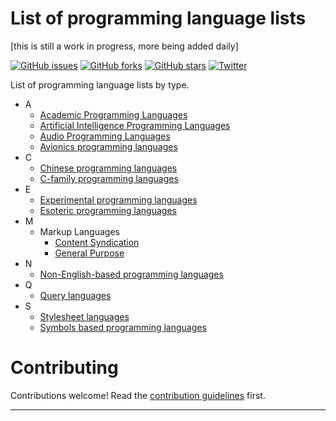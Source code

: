 # List of programming language lists
[this is still a work in progress, more being added daily]

[![GitHub issues](https://img.shields.io/github/issues/AnanthaRajuC/List-of-programming-languages-by-type.svg)](https://github.com/AnanthaRajuC/List-of-programming-languages-by-type/issues)
[![GitHub forks](https://img.shields.io/github/forks/AnanthaRajuC/List-of-programming-languages-by-type.svg)](https://github.com/AnanthaRajuC/List-of-programming-languages-by-type/network)
[![GitHub stars](https://img.shields.io/github/stars/AnanthaRajuC/List-of-programming-languages-by-type.svg)](https://github.com/AnanthaRajuC/List-of-programming-languages-by-type/stargazers)
[![Twitter](https://img.shields.io/twitter/url/https/github.com/AnanthaRajuC/List-of-programming-languages-by-type.svg?style=social)](https://twitter.com/intent/tweet?text=Wow:&url=%5Bobject%20Object%5D)

List of programming language lists by type.

- A
  - <a href="https://github.com/AnanthaRajuC/List-of-programming-language-lists/blob/master/Artificial%20Intelligence.md" target="_blank">Academic Programming Languages</a>
  - <a href="https://github.com/AnanthaRajuC/List-of-programming-languages-by-type/blob/master/Academic%20Programming%20Languages.md" target="_blank">Artificial Intelligence Programming Languages</a>
  - <a href="https://github.com/AnanthaRajuC/List-of-programming-language-lists/blob/master/Audio%20Programming%20Languages.md" target="_blank">Audio Programming Languages</a>
  - <a href="https://github.com/AnanthaRajuC/List-of-programming-languages-by-type/blob/master/Avionics%20Programming%20Languages.md" target="_blank">Avionics programming languages</a>
- C
  - <a href="https://github.com/AnanthaRajuC/List-of-programming-language-lists/blob/master/Chinese%20programming%20languages.md" target="_blank">Chinese programming languages</a>
  - <a href="https://github.com/AnanthaRajuC/List-of-programming-language-lists/blob/master/C-family%20programming%20languages.md" target="_blank">C-family programming languages</a>
- E
  - <a href="https://github.com/AnanthaRajuC/List-of-programming-languages-by-type/blob/master/Experimental%20programming%20languages.md" target="_blank">Experimental programming languages</a>
  - <a href="https://github.com/AnanthaRajuC/List-of-programming-language-lists/blob/master/Esoteric%20programming%20language.md" target="_blank">Esoteric programming languages</a>
- M
  - Markup Languages
    - <a href="https://github.com/AnanthaRajuC/List-of-programming-language-lists/blob/master/Content%20Syndication.md" target="_blank">Content Syndication</a>
    - <a href="https://github.com/AnanthaRajuC/List-of-programming-language-lists/blob/master/Markup%20Language%20(General%20Purpose).md" target="_blank">General Purpose</a>
- N
  - <a href="https://github.com/AnanthaRajuC/List-of-programming-language-lists/blob/master/Non-English-based%20programming%20languages.md" target="_blank">Non-English-based programming languages</a>
- Q
  - <a href="https://github.com/AnanthaRajuC/List-of-programming-language-lists/blob/master/Query%20language.md" target="_blank">Query languages</a>
- S
  - <a href="https://github.com/AnanthaRajuC/List-of-programming-languages-by-type/blob/master/Stylesheet%20Languages.md" target="_blank">Stylesheet languages</a>
  - <a href="https://github.com/AnanthaRajuC/List-of-programming-language-lists/blob/master/Symbols%20based%20programming%20languages.md" target="_blank">Symbols based programming languages</a>

# Contributing

Contributions welcome! Read the [contribution guidelines](CONTRIBUTING.md) first.

---
